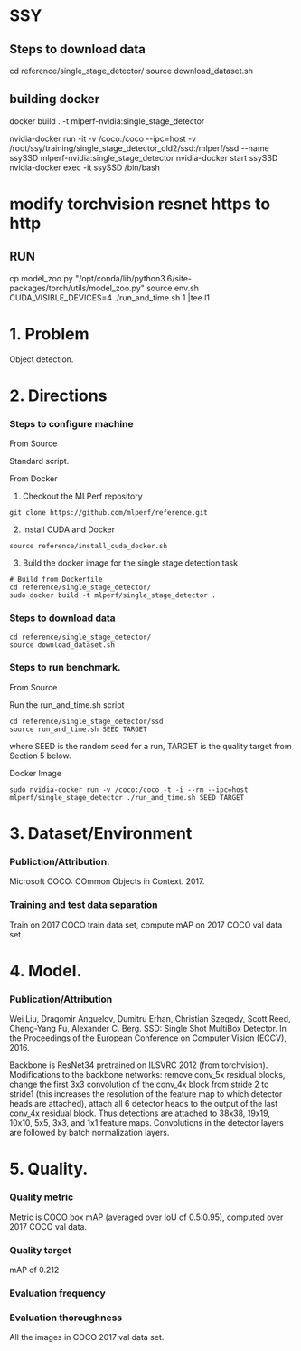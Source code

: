 # SSY

## Steps to download data

cd reference/single_stage_detector/
source download_dataset.sh

## building docker
docker build . -t mlperf-nvidia:single_stage_detector

nvidia-docker run -it -v /coco:/coco --ipc=host -v /root/ssy/training/single_stage_detector_old2/ssd:/mlperf/ssd --name ssySSD mlperf-nvidia:single_stage_detector
nvidia-docker start ssySSD
nvidia-docker exec -it ssySSD /bin/bash

# modify torchvision resnet https to http

## RUN
cp model_zoo.py "/opt/conda/lib/python3.6/site-packages/torch/utils/model_zoo.py"
source env.sh
CUDA_VISIBLE_DEVICES=4  ./run_and_time.sh 1 |tee l1
# 1. Problem
Object detection.

# 2. Directions

### Steps to configure machine
From Source

Standard script.

From Docker
1. Checkout the MLPerf repository
```
git clone https://github.com/mlperf/reference.git
```
2. Install CUDA and Docker
```
source reference/install_cuda_docker.sh
```
3. Build the docker image for the single stage detection task
```
# Build from Dockerfile
cd reference/single_stage_detector/
sudo docker build -t mlperf/single_stage_detector .
```

### Steps to download data
```
cd reference/single_stage_detector/
source download_dataset.sh
```

### Steps to run benchmark.
From Source

Run the run_and_time.sh script
```
cd reference/single_stage_detector/ssd
source run_and_time.sh SEED TARGET
```
where SEED is the random seed for a run, TARGET is the quality target from Section 5 below.

Docker Image
```
sudo nvidia-docker run -v /coco:/coco -t -i --rm --ipc=host mlperf/single_stage_detector ./run_and_time.sh SEED TARGET
```

# 3. Dataset/Environment
### Publiction/Attribution.
Microsoft COCO: COmmon Objects in Context. 2017.

### Training and test data separation
Train on 2017 COCO train data set, compute mAP on 2017 COCO val data set.

# 4. Model.
### Publication/Attribution
Wei Liu, Dragomir Anguelov, Dumitru Erhan, Christian Szegedy, Scott Reed, Cheng-Yang Fu, Alexander C. Berg. SSD: Single Shot MultiBox Detector. In the Proceedings of the European Conference on Computer Vision (ECCV), 2016.

Backbone is ResNet34 pretrained on ILSVRC 2012 (from torchvision). Modifications to the backbone networks: remove conv_5x residual blocks, change the first 3x3 convolution of the conv_4x block from stride 2 to stride1 (this increases the resolution of the feature map to which detector heads are attached), attach all 6 detector heads to the output of the last conv_4x residual block. Thus detections are attached to 38x38, 19x19, 10x10, 5x5, 3x3, and 1x1 feature maps. Convolutions in the detector layers are followed by batch normalization layers.

# 5. Quality.
### Quality metric
Metric is COCO box mAP (averaged over IoU of 0.5:0.95), computed over 2017 COCO val data.

### Quality target
mAP of 0.212

### Evaluation frequency

### Evaluation thoroughness
All the images in COCO 2017 val data set.
